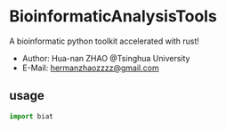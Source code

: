 # BioinformaticAnalysisTools

A bioinformatic python toolkit accelerated with rust!

- Author: Hua-nan ZHAO @Tsinghua University
- E-Mail: hermanzhaozzzz@gmail.com

## usage

```python
import biat
```

